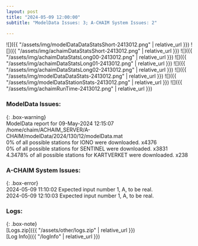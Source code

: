 ```yaml
---
layout: post
title: "2024-05-09 12:00:00"
subtitle: "ModelData Issues: 3; A-CHAIM System Issues: 2"

---
```


![]({{ "/assets/img/modelDataDataStatsShort-2413012.png" | relative_url }})
![]({{ "/assets/img/achaimDataStatsShort-2413012.png" | relative_url }})
![]({{ "/assets/img/achaimDataStatsLong00-2413012.png" | relative_url }})
![]({{ "/assets/img/achaimDataStatsLong01-2413012.png" | relative_url }})
![]({{ "/assets/img/achaimDataStatsLong02-2413012.png" | relative_url }})
![]({{ "/assets/img/modelDataDataStats-2413012.png" | relative_url }})
![]({{ "/assets/img/modelDataStationStats-2413012.png" | relative_url }})
![]({{ "/assets/img/achaimRunTime-2413012.png" | relative_url }})


### ModelData Issues:  
  
{: .box-warning}  
 ModelData report for 09-May-2024 12:15:07   
 /home/chaim/ACHAIM_SERVER/A-CHAIM/modelData/2024/130/12/modelData.mat   
 0% of all possible stations for IONO were downloaded. x4376   
 0% of all possible stations for SENTINEL were downloaded. x3831   
 4.3478% of all possible stations for KARTVERKET were downloaded. x238   
  
### A-CHAIM System Issues:  
  
{: .box-error}  
2024-05-09 11:10:02 Expected input number 1, A, to be real.  
2024-05-09 12:10:03 Expected input number 1, A, to be real.  

### Logs:  
  
{: .box-note}  
[Logs.zip]({{ "/assets/other/logs.zip" | relative_url }})  
[Log Info]({{ "/logInfo" | relative_url }})  
